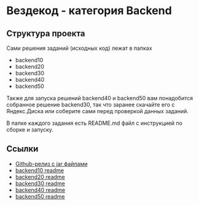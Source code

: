 # Вездекод - категория Backend

## Структура проекта

Сами решения заданий (исходных код) лежат в папках
* backend10
* backend20
* backend30
* backend40
* backend50

Также для запуска решений backend40 и backend50 вам понадобится собранное решение backend30, так что заранее скачайте его с Яндекс.Диска или соберите сами перед проверкой данных заданий.

В папке каждого задания есть README.md файл с инструкцией по сборке и запуску.

## Ссылки

* [Github-релиз с jar файлами](https://github.com/vekotov/vezdekod/releases/tag/vezdekod)
* [backend10 readme](backend10/README.md)
* [backend20 readme](backend20/README.md)
* [backend30 readme](backend30/README.md)
* [backend40 readme](backend40/README.md)
* [backend50 readme](backend50/README.md)